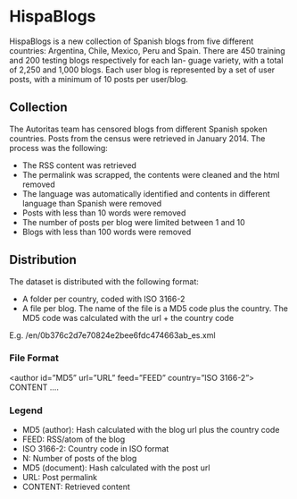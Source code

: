 # HispaBlogs

HispaBlogs is a new collection of Spanish blogs from five different countries: Argentina, Chile, Mexico, Peru and Spain. There are 450 training and 200 testing blogs respectively for each lan- guage variety, with a total of 2,250 and 1,000 blogs. Each user blog is represented by a set of user posts, with a minimum of 10 posts per user/blog.

## Collection

The Autoritas team has censored blogs from different Spanish spoken countries. Posts from the census were retrieved in January 2014. The process was the following:

- The RSS content was retrieved
- The permalink was scrapped, the contents were cleaned and the html removed
- The language was automatically identified and contents in different language than Spanish were removed
- Posts with less than 10 words were removed
- The number of posts per blog were limited between 1 and 10
- Blogs with less than 100 words were removed

## Distribution

The dataset is distributed with the following format:

- A folder per country, coded with ISO 3166-2
- A file per blog. The name of the file is a MD5 code plus the country. The MD5 code was calculated with the url + the country code 

E.g. /en/0b376c2d7e70824e2bee6fdc474663ab_es.xml


### File Format

<author id=”MD5” url=”URL” feed=”FEED” country=”ISO 3166-2”>
	<documents count=”N”> 
		<document id=”MD5” url=”URL”>
			<content>CONTENT</content> 
		</document>
		....
	</documents>
</author>

### Legend

- MD5 (author): Hash calculated with the blog url plus the country code
- FEED: RSS/atom of the blog
- ISO 3166-2: Country code in ISO format
- N: Number of posts of the blog
- MD5 (document): Hash calculated with the post url
- URL: Post permalink
- CONTENT: Retrieved content